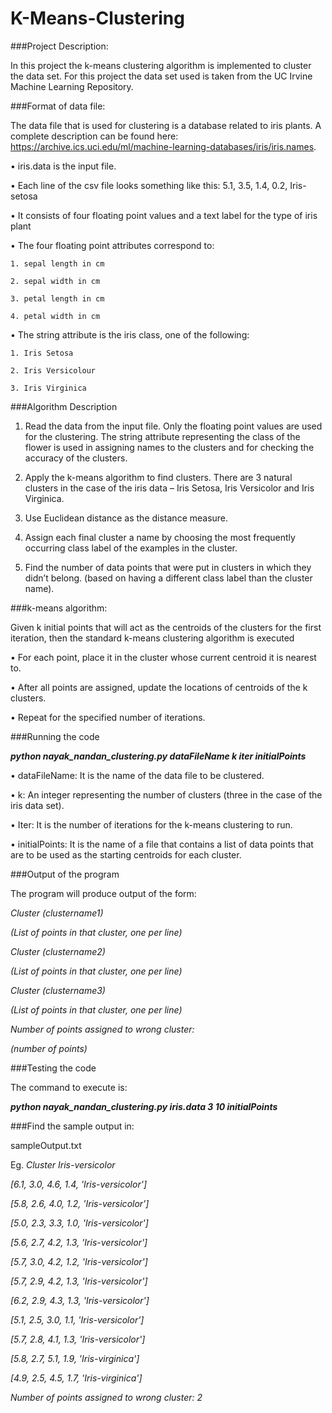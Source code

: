 # K-Means-Clustering

###Project Description:

In this project the k-means clustering algorithm is implemented to cluster the data set. For this project the data set used is taken from the UC Irvine Machine Learning Repository. 

###Format of data file:

The data file that is used for clustering is a database related to iris plants. A complete description can be found here:  https://archive.ics.uci.edu/ml/machine-learning-databases/iris/iris.names.

• iris.data is the input file.

• Each line of the csv file looks something like this: 5.1, 3.5, 1.4, 0.2, Iris-setosa

• It consists of four floating point values and a text label for the type of iris plant

• The four floating point attributes correspond to:

	1. sepal length in cm

	2. sepal width in cm

	3. petal length in cm

	4. petal width in cm

• The string attribute is the iris class, one of the following:

	1. Iris Setosa

	2. Iris Versicolour

	3. Iris Virginica


###Algorithm Description

1. Read the data from the input file. Only the floating point values are used for the clustering. The string attribute representing the class of the flower is used in assigning names to the clusters and for checking the accuracy of the clusters.

2. Apply the k-means algorithm to find clusters. There are 3 natural clusters in the case of the iris data – Iris Setosa, Iris Versicolor and Iris Virginica.

3. Use Euclidean distance as the distance measure.

4. Assign each final cluster a name by choosing the most frequently occurring class label of the examples in the cluster.

5. Find the number of data points that were put in clusters in which they didn’t belong. (based on having a different class label than the cluster name).


###k-means algorithm:

Given k initial points that will act as the centroids of the clusters for the first iteration, then the standard k-means clustering algorithm is executed

• For each point, place it in the cluster whose current centroid it is nearest to.

• After all points are assigned, update the locations of centroids of the k clusters.

• Repeat for the specified number of iterations.


###Running the code

<strong><em>python  nayak_nandan_clustering.py  dataFileName  k  iter  initialPoints</em></strong>

• dataFileName: It is the name of the data file to be clustered.

• k: An integer representing the number of clusters (three in the case of the iris data set).

• Iter: It is the number of iterations for the k-means clustering to run.

• initialPoints: It is the name of a file that contains a list of data points that are to be used as the starting centroids for each cluster.


###Output of the program

The program will produce output of the form:

<em>Cluster (clustername1)

(List of points in that cluster, one per line)

Cluster (clustername2)

(List of points in that cluster, one per line)

Cluster (clustername3)

(List of points in that cluster, one per line)

Number of points assigned to wrong cluster:

(number of points)</em>


###Testing the code

The command to execute is:

<strong><em>python nayak_nandan_clustering.py iris.data 3 10 initialPoints</em></strong>

###Find the sample output in:

sampleOutput.txt

Eg.
<em>
Cluster Iris-versicolor

[6.1, 3.0, 4.6, 1.4, 'Iris-versicolor']

[5.8, 2.6, 4.0, 1.2, 'Iris-versicolor']

[5.0, 2.3, 3.3, 1.0, 'Iris-versicolor']

[5.6, 2.7, 4.2, 1.3, 'Iris-versicolor']

[5.7, 3.0, 4.2, 1.2, 'Iris-versicolor']

[5.7, 2.9, 4.2, 1.3, 'Iris-versicolor']

[6.2, 2.9, 4.3, 1.3, 'Iris-versicolor']

[5.1, 2.5, 3.0, 1.1, 'Iris-versicolor']

[5.7, 2.8, 4.1, 1.3, 'Iris-versicolor']

[5.8, 2.7, 5.1, 1.9, 'Iris-virginica']

[4.9, 2.5, 4.5, 1.7, 'Iris-virginica']

Number of points assigned to wrong cluster:
2</em>



